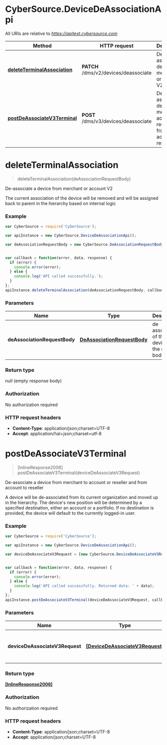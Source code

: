 # CyberSource.DeviceDeAssociationApi

All URIs are relative to *https://apitest.cybersource.com*

Method | HTTP request | Description
------------- | ------------- | -------------
[**deleteTerminalAssociation**](DeviceDeAssociationApi.md#deleteTerminalAssociation) | **PATCH** /dms/v2/devices/deassociate | De-associate a device from merchant or account V2
[**postDeAssociateV3Terminal**](DeviceDeAssociationApi.md#postDeAssociateV3Terminal) | **POST** /dms/v3/devices/deassociate | De-associate a device from merchant to account or reseller and from account to reseller


<a name="deleteTerminalAssociation"></a>
# **deleteTerminalAssociation**
> deleteTerminalAssociation(deAssociationRequestBody)

De-associate a device from merchant or account V2

The current association of the device will be removed and will be assigned back to parent in the hierarchy based on internal logic

### Example
```javascript
var CyberSource = require('CyberSource');

var apiInstance = new CyberSource.DeviceDeAssociationApi();

var deAssociationRequestBody = new CyberSource.DeAssociationRequestBody(); // DeAssociationRequestBody | de association of the deviceId in the request body.


var callback = function(error, data, response) {
  if (error) {
    console.error(error);
  } else {
    console.log('API called successfully.');
  }
};
apiInstance.deleteTerminalAssociation(deAssociationRequestBody, callback);
```

### Parameters

Name | Type | Description  | Notes
------------- | ------------- | ------------- | -------------
 **deAssociationRequestBody** | [**DeAssociationRequestBody**](DeAssociationRequestBody.md)| de association of the deviceId in the request body. | 

### Return type

null (empty response body)

### Authorization

No authorization required

### HTTP request headers

 - **Content-Type**: application/json;charset=UTF-8
 - **Accept**: application/hal+json;charset=utf-8

<a name="postDeAssociateV3Terminal"></a>
# **postDeAssociateV3Terminal**
> [InlineResponse2006] postDeAssociateV3Terminal(deviceDeAssociateV3Request)

De-associate a device from merchant to account or reseller and from account to reseller

A device will be de-associated from its current organization and moved up in the hierarchy. The device's new position will be determined by a specified destination, either an account or a portfolio. If no destination is provided, the device will default to the currently logged-in user. 

### Example
```javascript
var CyberSource = require('CyberSource');

var apiInstance = new CyberSource.DeviceDeAssociationApi();

var deviceDeAssociateV3Request = [new CyberSource.DeviceDeAssociateV3Request()]; // [DeviceDeAssociateV3Request] | deviceId that has to be de-associated to the destination organizationId.


var callback = function(error, data, response) {
  if (error) {
    console.error(error);
  } else {
    console.log('API called successfully. Returned data: ' + data);
  }
};
apiInstance.postDeAssociateV3Terminal(deviceDeAssociateV3Request, callback);
```

### Parameters

Name | Type | Description  | Notes
------------- | ------------- | ------------- | -------------
 **deviceDeAssociateV3Request** | [**[DeviceDeAssociateV3Request]**](DeviceDeAssociateV3Request.md)| deviceId that has to be de-associated to the destination organizationId. | 

### Return type

[**[InlineResponse2006]**](InlineResponse2006.md)

### Authorization

No authorization required

### HTTP request headers

 - **Content-Type**: application/json;charset=UTF-8
 - **Accept**: application/json;charset=UTF-8

